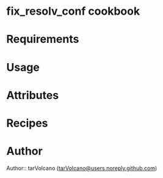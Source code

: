 # fix_resolv_conf cookbook

# Requirements

# Usage

# Attributes

# Recipes

# Author

Author:: tarVolcano (<tarVolcano@users.noreply.github.com>)

